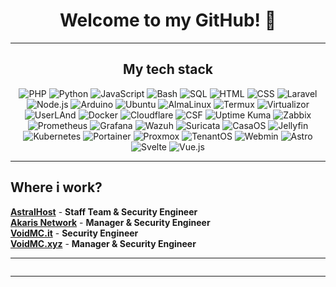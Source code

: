 <h1 align="center">Welcome to my GitHub! 👋 </h1>

<hr>
  <h2 align="center">My tech stack</h2>
  
  <p align="center">
    <a href="https://www.php.net/" style="text-decoration: none;">
      <img src="https://img.shields.io/badge/PHP-787CB5?style=for-the-badge&logo=php&logoColor=white" alt="PHP">
    </a>
    <a href="https://www.python.org/" style="text-decoration: none;">
      <img src="https://img.shields.io/badge/Python-FFD343?style=for-the-badge&logo=python&logoColor=white" alt="Python">
    </a>
    <a href="https://developer.mozilla.org/en-US/docs/Web/JavaScript" style="text-decoration: none;">
      <img src="https://img.shields.io/badge/JavaScript-F7DF1E?style=for-the-badge&logo=javascript&logoColor=white" alt="JavaScript">
    </a>
    <a href="https://www.gnu.org/software/bash/" style="text-decoration: none;">
      <img src="https://img.shields.io/badge/Bash-4EAA25?style=for-the-badge&logo=gnubash&logoColor=white" alt="Bash">
    </a>
    <a href="https://www.mysql.com/" style="text-decoration: none;">
      <img src="https://img.shields.io/badge/SQL-00618A?style=for-the-badge&logo=mysql&logoColor=white" alt="SQL">
    </a>
    <a href="https://developer.mozilla.org/en-US/docs/Web/HTML" style="text-decoration: none;">
      <img src="https://img.shields.io/badge/HTML-E34F26?style=for-the-badge&logo=html5&logoColor=white" alt="HTML">
    </a>
    <a href="https://developer.mozilla.org/en-US/docs/Web/CSS" style="text-decoration: none;">
      <img src="https://img.shields.io/badge/CSS-1572B6?style=for-the-badge&logo=css3&logoColor=white" alt="CSS">
    </a>
    <a href="https://laravel.com/" style="text-decoration: none;">
      <img src="https://img.shields.io/badge/Laravel-FF2D20?style=for-the-badge&logo=laravel&logoColor=white" alt="Laravel">
    </a>
    <a href="https://nodejs.org/" style="text-decoration: none;">
      <img src="https://img.shields.io/badge/Node.js-339933?style=for-the-badge&logo=node.js&logoColor=white" alt="Node.js">
    </a>
    <a href="https://www.arduino.cc/" style="text-decoration: none;">
      <img src="https://img.shields.io/badge/Arduino-00979D?style=for-the-badge&logo=arduino&logoColor=white" alt="Arduino">
    </a>
    <a href="https://ubuntu.com/" style="text-decoration: none;">
      <img src="https://img.shields.io/badge/Ubuntu-E95420?style=for-the-badge&logo=ubuntu&logoColor=white" alt="Ubuntu">
    </a>
    <a href="https://almalinux.org/" style="text-decoration: none;">
      <img src="https://img.shields.io/badge/AlmaLinux-2C5CC5?style=for-the-badge&logo=almalinux&logoColor=white" alt="AlmaLinux">
    </a>
    <a href="https://termux.com/" style="text-decoration: none;">
      <img src="https://img.shields.io/badge/Termux-000000?style=for-the-badge&logo=termux&logoColor=white" alt="Termux">
    </a>
    <a href="https://www.virtualizor.com/" style="text-decoration: none;">
      <img src="https://img.shields.io/badge/Virtualizor-5296D6?style=for-the-badge&logo=virtualizor&logoColor=white" alt="Virtualizor">
    </a>
    <a href="https://userland.tech/" style="text-decoration: none;">
      <img src="https://img.shields.io/badge/UserLAnd-000000?style=for-the-badge&logo=userland&logoColor=white" alt="UserLAnd">
    </a>
    <a href="https://www.docker.com/" style="text-decoration: none;">
      <img src="https://img.shields.io/badge/Docker-2496ED?style=for-the-badge&logo=docker&logoColor=white" alt="Docker">
    </a>
    <a href="https://www.cloudflare.com/" style="text-decoration: none;">
      <img src="https://img.shields.io/badge/Cloudflare-F48120?style=for-the-badge&logo=cloudflare&logoColor=white" alt="Cloudflare">
    </a>
    <a href="https://www.configserver.com/cp/csf.html" style="text-decoration: none;">
      <img src="https://img.shields.io/badge/CSF-D81B60?style=for-the-badge&logo=csf&logoColor=white" alt="CSF">
    </a>
    <a href="https://uptime.kuma.app/" style="text-decoration: none;">
      <img src="https://img.shields.io/badge/Uptime_Kuma-4CAF50?style=for-the-badge&logo=uptime-kuma&logoColor=white" alt="Uptime Kuma">
    </a>
    <a href="https://www.zabbix.com/" style="text-decoration: none;">
      <img src="https://img.shields.io/badge/Zabbix-CC0000?style=for-the-badge&logo=zabbix&logoColor=white" alt="Zabbix">
    </a>
    <a href="https://prometheus.io/" style="text-decoration: none;">
      <img src="https://img.shields.io/badge/Prometheus-E6522C?style=for-the-badge&logo=prometheus&logoColor=white" alt="Prometheus">
    </a>
    <a href="https://grafana.com/" style="text-decoration: none;">
      <img src="https://img.shields.io/badge/Grafana-F46800?style=for-the-badge&logo=grafana&logoColor=white" alt="Grafana">
    </a>
    <a href="https://wazuh.com/" style="text-decoration: none;">
      <img src="https://img.shields.io/badge/Wazuh-00A6D6?style=for-the-badge&logo=wazuh&logoColor=white" alt="Wazuh">
    </a>
    <a href="https://suricata.io/" style="text-decoration: none;">
      <img src="https://img.shields.io/badge/Suricata-1E1E1E?style=for-the-badge&logo=suricata&logoColor=white" alt="Suricata">
    </a>
    <a href="https://www.casaos.io/" style="text-decoration: none;">
      <img src="https://img.shields.io/badge/CasaOS-FF6600?style=for-the-badge&logo=casaos&logoColor=white" alt="CasaOS">
    </a>
    <a href="https://jellyfin.org/" style="text-decoration: none;">
      <img src="https://img.shields.io/badge/Jellyfin-DB2F3E?style=for-the-badge&logo=jellyfin&logoColor=white" alt="Jellyfin">
    </a>
    <a href="https://kubernetes.io/" style="text-decoration: none;">
      <img src="https://img.shields.io/badge/Kubernetes-326CE5?style=for-the-badge&logo=kubernetes&logoColor=white" alt="Kubernetes">
    </a>
    <a href="https://www.portainer.io/" style="text-decoration: none;">
      <img src="https://img.shields.io/badge/Portainer-6B58E9?style=for-the-badge&logo=portainer&logoColor=white" alt="Portainer">
    </a>
    <a href="https://www.proxmox.com/en/" style="text-decoration: none;">
      <img src="https://img.shields.io/badge/Proxmox-8B8B8B?style=for-the-badge&logo=proxmox&logoColor=white" alt="Proxmox">
    </a>
    <a href="https://tenantos.com/" style="text-decoration: none;">
      <img src="https://img.shields.io/badge/TenantOS-7D8CFF?style=for-the-badge&logo=tenantos&logoColor=white" alt="TenantOS">
    </a>
    <a href="https://www.webmin.com/" style="text-decoration: none;">
      <img src="https://img.shields.io/badge/Webmin-2E6C7D?style=for-the-badge&logo=webmin&logoColor=white" alt="Webmin">
    </a>
    <a href="https://astro.build/" style="text-decoration: none;">
      <img src="https://img.shields.io/badge/Astro-FF5C00?style=for-the-badge&logo=astro&logoColor=white" alt="Astro">
    </a>
    <a href="https://svelte.dev/" style="text-decoration: none;">
      <img src="https://img.shields.io/badge/Svelte-FF3E00?style=for-the-badge&logo=svelte&logoColor=white" alt="Svelte">
    </a>
    <a href="https://vuejs.org/" style="text-decoration: none;">
      <img src="https://img.shields.io/badge/Vue.js-4FC08D?style=for-the-badge&logo=vue.js&logoColor=white" alt="Vue.js">
    </a>
  </p>
</hr>

<hr>
  <h2> Where i work? </h2>
</hr>

[**AstralHost**](https://astralhost.cloud) - **Staff Team & Security Engineer**
<br>
[**Akaris Network**](https://akaris.it) - **Manager & Security Engineer**
<br>
[**VoidMC.it**](https://voidmc.it) - **Security Engineer**
<br>
[**VoidMC.xyz**](https://voidmc.xyz) - **Manager & Security Engineer**
<br>

<hr>
  <p align="center"><img src="https://github-readme-stats.vercel.app/api/top-langs/?username=antonio-camplone&theme=gruvbox" alt="" /></p>
<hr>
